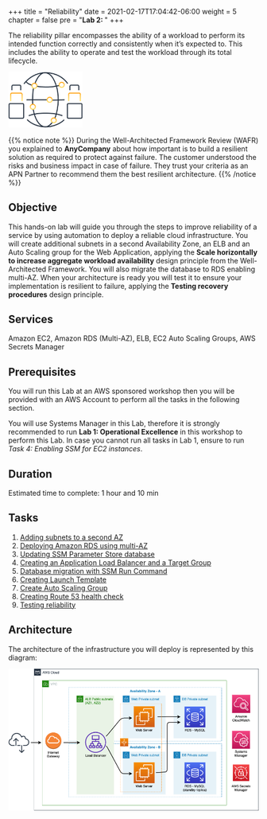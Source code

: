 +++
title = "Reliability"
date = 2021-02-17T17:04:42-06:00
weight = 5
chapter = false
pre = "<b>Lab 2:  </b>"
+++

The reliability pillar encompasses the ability of a workload to perform its intended function correctly and consistently when it’s expected to. This includes the ability to operate and test the workload through its total lifecycle. 

<img src="images/rel.png" alt="drawing" width="150"/>

{{% notice note %}}
During the Well-Architected Framework Review (WAFR) you explained to **AnyCompany** about how important is to build a resilient solution as required to protect against failure. The customer understood the risks and business impact in case of failure. They trust your criteria as an APN Partner to recommend them the best resilient architecture. 
{{% /notice %}}

## Objective

This hands-on lab will guide you through the steps to improve reliability of a service by using automation to deploy a reliable cloud infrastructure. You will create additional subnets in a second Availability Zone, an ELB and an Auto Scaling group for the Web Application, applying the **Scale horizontally to increase aggregate workload availability** design principle from the Well-Architected Framework. You will also migrate the database to RDS enabling multi-AZ. When your architecture is ready you will test it to ensure your implementation is resilient to failure, applying the **Testing recovery procedures** design principle.

## Services

Amazon EC2, Amazon RDS (Multi-AZ), ELB, EC2 Auto Scaling Groups, AWS Secrets Manager

## Prerequisites

You will run this Lab at an AWS sponsored workshop then you will be provided with an AWS Account to perform all the tasks in the following section.

You will use Systems Manager in this Lab, therefore it is strongly recommended to run **Lab 1: Operational Excellence** in this workshop to perform this Lab. In case you cannot run all tasks in Lab 1, ensure to run *Task 4: Enabling SSM for EC2 instances*.

## Duration

Estimated time to complete: 1 hour and 10 min

## Tasks

1. [Adding subnets to a second AZ](https://main.d2azidedm760yt.amplifyapp.com/work3/task-1/)
2. [Deploying Amazon RDS using multi-AZ](https://main.d2azidedm760yt.amplifyapp.com/work3/task-2/)
3. [Updating SSM Parameter Store database](https://main.d2azidedm760yt.amplifyapp.com/work3/task-3/)
4. [Creating an Application Load Balancer and a Target Group](https://main.d2azidedm760yt.amplifyapp.com/work3/task-4/)
5. [Database migration with SSM Run Command](https://main.d2azidedm760yt.amplifyapp.com/work3/task-5/)
6. [Creating Launch Template](https://main.d2azidedm760yt.amplifyapp.com/work3/task-6/)
7. [Create Auto Scaling Group](https://main.d2azidedm760yt.amplifyapp.com/work3/task-7/)
8. [Creating Route 53 health check](https://main.d2azidedm760yt.amplifyapp.com/work3/task-8/)
9. [Testing reliability](https://main.d2azidedm760yt.amplifyapp.com/work3/task-9/)

## Architecture

The architecture of the infrastructure you will deploy is represented by this diagram:

<img src="images/Lab2.png" alt="drawing" width="1200"/>

